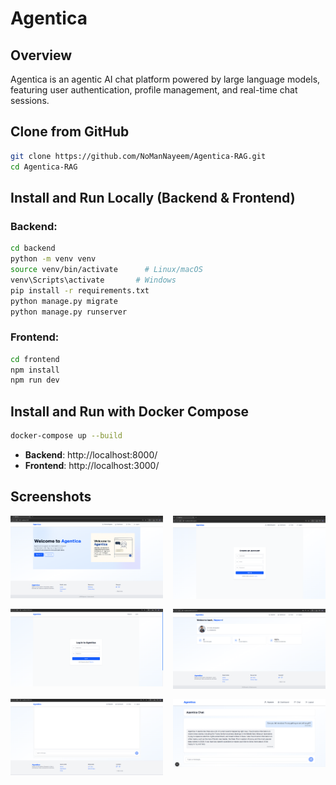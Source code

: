 # Agentica

## Overview  
Agentica is an agentic AI chat platform powered by large language models, featuring user authentication, profile management, and real-time chat sessions.

## Clone from GitHub  
```bash
git clone https://github.com/NoManNayeem/Agentica-RAG.git
cd Agentica-RAG
```

## Install and Run Locally (Backend & Frontend)

### Backend:
```bash
cd backend
python -m venv venv
source venv/bin/activate      # Linux/macOS
venv\Scripts\activate       # Windows
pip install -r requirements.txt
python manage.py migrate
python manage.py runserver
```

### Frontend:
```bash
cd frontend
npm install
npm run dev
```

## Install and Run with Docker Compose
```bash
docker-compose up --build
```

- **Backend**: http://localhost:8000/  
- **Frontend**: http://localhost:3000/

## Screenshots

<div style="display: grid; grid-template-columns: repeat(auto-fit, minmax(200px, 1fr)); gap: 16px;">
  <img src="./screenshots/screenshot_1.png" alt="Screenshot 1" />
  <img src="./screenshots/screenshot_2.png" alt="Screenshot 2" />
  <img src="./screenshots/screenshot_3.png" alt="Screenshot 3" />
  <img src="./screenshots/screenshot_4.png" alt="Screenshot 4" />
  <img src="./screenshots/screenshot_5.png" alt="Screenshot 5" />
  <img src="./screenshots/screenshot_6.png" alt="Screenshot 6" />
</div>